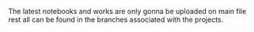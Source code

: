 The latest notebooks and works are only gonna be uploaded on main file rest all can be found in the branches associated with the projects.
